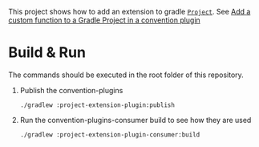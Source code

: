 This project shows how to add an extension to gradle [`Project`](https://docs.gradle.org/current/javadoc/org/gradle/api/Project.html).
See [Add a custom function to a Gradle Project in a convention plugin](https://stackoverflow.com/questions/78091635/add-a-custom-function-to-a-gradle-project-in-a-convention-plugin)

# Build & Run

The commands should be executed in the root folder of this repository.

1. Publish the convention-plugins

       ./gradlew :project-extension-plugin:publish
2. Run the convention-plugins-consumer build to see how they are used

       ./gradlew :project-extension-plugin-consumer:build